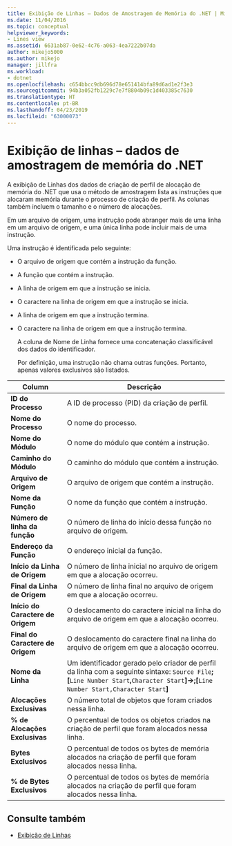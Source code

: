 ```yaml
---
title: Exibição de Linhas – Dados de Amostragem de Memória do .NET | Microsoft Docs
ms.date: 11/04/2016
ms.topic: conceptual
helpviewer_keywords:
- Lines view
ms.assetid: 6631ab87-0e62-4c76-a063-4ea7222b07da
author: mikejo5000
ms.author: mikejo
manager: jillfra
ms.workload:
- dotnet
ms.openlocfilehash: c654bbcc9db696d78e651414bfa89d6ad1e2f3e3
ms.sourcegitcommit: 94b3a052fb1229c7e7f8804b09c1d403385c7630
ms.translationtype: HT
ms.contentlocale: pt-BR
ms.lasthandoff: 04/23/2019
ms.locfileid: "63000073"
---
```

# <a name="lines-view---net-memory-sampling-data"></a>Exibição de linhas – dados de amostragem de memória do .NET
A exibição de Linhas dos dados de criação de perfil de alocação de memória do .NET que usa o método de amostragem lista as instruções que alocaram memória durante o processo de criação de perfil. As colunas também incluem o tamanho e o número de alocações.

 Em um arquivo de origem, uma instrução pode abranger mais de uma linha em um arquivo de origem, e uma única linha pode incluir mais de uma instrução.

 Uma instrução é identificada pelo seguinte:

- O arquivo de origem que contém a instrução da função.

- A função que contém a instrução.

- A linha de origem em que a instrução se inicia.

- O caractere na linha de origem em que a instrução se inicia.

- A linha de origem em que a instrução termina.

- O caractere na linha de origem em que a instrução termina.

  A coluna de Nome de Linha fornece uma concatenação classificável dos dados do identificador.

  Por definição, uma instrução não chama outras funções. Portanto, apenas valores exclusivos são listados.

|Column|Descrição|
|------------|-----------------|
|**ID do Processo**|A ID de processo (PID) da criação de perfil.|
|**Nome do Processo**|O nome do processo.|
|**Nome do Módulo**|O nome do módulo que contém a instrução.|
|**Caminho do Módulo**|O caminho do módulo que contém a instrução.|
|**Arquivo de Origem**|O arquivo de origem que contém a instrução.|
|**Nome da Função**|O nome da função que contém a instrução.|
|**Número de linha da função**|O número de linha do início dessa função no arquivo de origem.|
|**Endereço da Função**|O endereço inicial da função.|
|**Início da Linha de Origem**|O número de linha inicial no arquivo de origem em que a alocação ocorreu.|
|**Final da Linha de Origem**|O número de linha final no arquivo de origem em que a alocação ocorreu.|
|**Início do Caractere de Origem**|O deslocamento do caractere inicial na linha do arquivo de origem em que a alocação ocorreu.|
|**Final do Caractere de Origem**|O deslocamento do caractere final na linha do arquivo de origem em que a alocação ocorreu.|
|**Nome da Linha**|Um identificador gerado pelo criador de perfil da linha com a seguinte sintaxe: `Source File`**;[**`Line Number Start`**,**`Character Start`**]->;[**`Line Number Start,Character Start`**]**|
|**Alocações Exclusivas**|O número total de objetos que foram criados nessa linha.|
|**% de Alocações Exclusivas**|O percentual de todos os objetos criados na criação de perfil que foram alocados nessa linha.|
|**Bytes Exclusivos**|O percentual de todos os bytes de memória alocados na criação de perfil que foram alocados nessa linha.|
|**% de Bytes Exclusivos**|O percentual de todos os bytes de memória alocados na criação de perfil que foram alocados nessa linha.|

## <a name="see-also"></a>Consulte também
- [Exibição de Linhas](../profiling/lines-view-sampling-data.md)